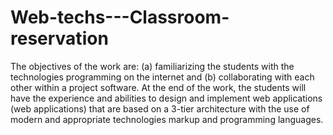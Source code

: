 # Web-techs---Classroom-reservation

The objectives of the work are: (a) familiarizing the students with the technologies
programming on the internet and (b) collaborating with each other within a project
software. At the end of the work, the students will have the experience and
abilities to design and implement web applications (web applications) that
are based on a 3-tier architecture with the use of modern and appropriate technologies
markup and programming languages.
